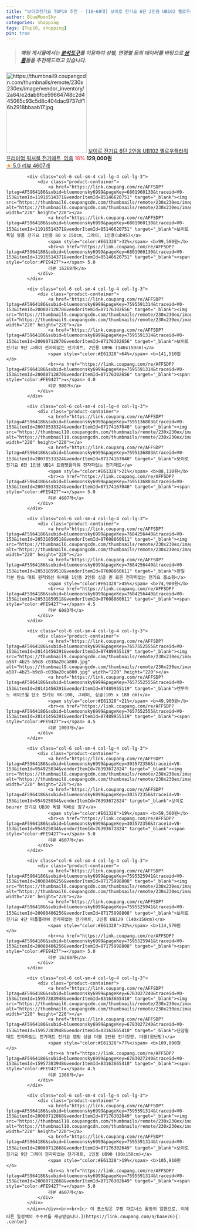 ```yaml
---
title: "보이로전기요 TOP10 추천 - [10~60대] 보이로 전기요 6단 2인용 UB102 옐로우플라워 프리미엄 워셔블 전기매트, 없음"
author: BlueMoonSky
categories: shopping
tags: [Top10, shopping]
pin: true
---
```


> ##### 해당 게시물에서는 [**분석도구**](https://itemscout.io/)를 이용하여 **성별**, **연령별** 등의 데이터를 바탕으로 [**상품**](https://link.coupang.com/a/baae76)들을 추천해드리고 있습니다.
<div class="container"><div class="row">
            <div class="col-6 col-sm-4 col-lg-4 col-lg-3">
                <div class="product-container">
                    <a href="https://link.coupang.com/re/AFFSDP?lptag=AF5964186&subid=bluemoonsky6999&pageKey=7650892251&traceid=V0-153&itemId=20356870137&vendorItemId=84658484820" target="_blank"><img src="https://thumbnail9.coupangcdn.com/thumbnails/remote/230x230ex/image/vendor_inventory/2a64/e2dab8fce59664748c2d445065c93c5d8c404dac9737df16b2918bbaab17.jpg" alt="https://thumbnail9.coupangcdn.com/thumbnails/remote/230x230ex/image/vendor_inventory/2a64/e2dab8fce59664748c2d445065c93c5d8c404dac9737df16b2918bbaab17.jpg" width="220" height="220"></a>
                    <a href="https://link.coupang.com/re/AFFSDP?lptag=AF5964186&subid=bluemoonsky6999&pageKey=7650892251&traceid=V0-153&itemId=20356870137&vendorItemId=84658484820" target="_blank">보이로 전기요 6단 2인용 UB102 옐로우플라워 프리미엄 워셔블 전기매트, 없음</a>
                    <span style="color:#E61328">18%</span> <b>129,000원</b>
                    <br><a href="https://link.coupang.com/re/AFFSDP?lptag=AF5964186&subid=bluemoonsky6999&pageKey=7650892251&traceid=V0-153&itemId=20356870137&vendorItemId=84658484820" target="_blank"><span style="color:#FE9427">★</span> 5.0
                    리뷰 4607개</a>
                </div>
            </div>
            
            <div class="col-6 col-sm-4 col-lg-4 col-lg-3">
                <div class="product-container">
                    <a href="https://link.coupang.com/re/AFFSDP?lptag=AF5964186&subid=bluemoonsky6999&pageKey=6801960130&traceid=V0-153&itemId=11916514371&vendorItemId=85146620751" target="_blank"><img src="https://thumbnail6.coupangcdn.com/thumbnails/remote/230x230ex/image/vendor_inventory/3ce7/a973aaf7b6e1f500896113daa94f31b686b57e9786b18a2b5b8920a941a4.jpg" alt="https://thumbnail6.coupangcdn.com/thumbnails/remote/230x230ex/image/vendor_inventory/3ce7/a973aaf7b6e1f500896113daa94f31b686b57e9786b18a2b5b8920a941a4.jpg" width="220" height="220"></a>
                    <a href="https://link.coupang.com/re/AFFSDP?lptag=AF5964186&subid=bluemoonsky6999&pageKey=6801960130&traceid=V0-153&itemId=11916514371&vendorItemId=85146620751" target="_blank">보이로 독일 명품 전기요 1인용 80 x 150cm, 그레이, 1인용(ub95)</a>
                    <span style="color:#E61328">32%</span> <b>99,500원</b>
                    <br><a href="https://link.coupang.com/re/AFFSDP?lptag=AF5964186&subid=bluemoonsky6999&pageKey=6801960130&traceid=V0-153&itemId=11916514371&vendorItemId=85146620751" target="_blank"><span style="color:#FE9427">★</span> 5.0
                    리뷰 16268개</a>
                </div>
            </div>
            
            <div class="col-6 col-sm-4 col-lg-4 col-lg-3">
                <div class="product-container">
                    <a href="https://link.coupang.com/re/AFFSDP?lptag=AF5964186&subid=bluemoonsky6999&pageKey=7595591314&traceid=V0-153&itemId=20080712870&vendorItemId=87176302656" target="_blank"><img src="https://thumbnail9.coupangcdn.com/thumbnails/remote/230x230ex/image/vendor_inventory/9227/36c8b0f6c51105b4ffa04b73baee372709df5ec0d0cf991c24557da3625d.jpg" alt="https://thumbnail9.coupangcdn.com/thumbnails/remote/230x230ex/image/vendor_inventory/9227/36c8b0f6c51105b4ffa04b73baee372709df5ec0d0cf991c24557da3625d.jpg" width="220" height="220"></a>
                    <a href="https://link.coupang.com/re/AFFSDP?lptag=AF5964186&subid=bluemoonsky6999&pageKey=7595591314&traceid=V0-153&itemId=20080712870&vendorItemId=87176302656" target="_blank">보이로 전기요 9단 그레이 전자파없는 전기매트, 2인용 UB96 (140x150cm)</a>
                    <span style="color:#E61328">64%</span> <b>141,510원</b>
                    <br><a href="https://link.coupang.com/re/AFFSDP?lptag=AF5964186&subid=bluemoonsky6999&pageKey=7595591314&traceid=V0-153&itemId=20080712870&vendorItemId=87176302656" target="_blank"><span style="color:#FE9427">★</span> 4.0
                    리뷰 908개</a>
                </div>
            </div>
            
            <div class="col-6 col-sm-4 col-lg-4 col-lg-3">
                <div class="product-container">
                    <a href="https://link.coupang.com/re/AFFSDP?lptag=AF5964186&subid=bluemoonsky6999&pageKey=7595136803&traceid=V0-153&itemId=20078533324&vendorItemId=87174167040" target="_blank"><img src="https://thumbnail10.coupangcdn.com/thumbnails/remote/230x230ex/image/vendor_inventory/f974/c0d7c6166dc4a603b5bdfb6d4f0b6b9affe8248c24394feecb583e6f4f24.jpg" alt="https://thumbnail10.coupangcdn.com/thumbnails/remote/230x230ex/image/vendor_inventory/f974/c0d7c6166dc4a603b5bdfb6d4f0b6b9affe8248c24394feecb583e6f4f24.jpg" width="220" height="220"></a>
                    <a href="https://link.coupang.com/re/AFFSDP?lptag=AF5964186&subid=bluemoonsky6999&pageKey=7595136803&traceid=V0-153&itemId=20078533324&vendorItemId=87174167040" target="_blank">보이로 전기요 6단 1인용 UB14 트럼펫플라워 전자파없는 전기매트</a>
                    <span style="color:#E61328">21%</span> <b>88,110원</b>
                    <br><a href="https://link.coupang.com/re/AFFSDP?lptag=AF5964186&subid=bluemoonsky6999&pageKey=7595136803&traceid=V0-153&itemId=20078533324&vendorItemId=87174167040" target="_blank"><span style="color:#FE9427">★</span> 5.0
                    리뷰 4607개</a>
                </div>
            </div>
            
            <div class="col-6 col-sm-4 col-lg-4 col-lg-3">
                <div class="product-container">
                    <a href="https://link.coupang.com/re/AFFSDP?lptag=AF5964186&subid=bluemoonsky6999&pageKey=7684256440&traceid=V0-153&itemId=20531859518&vendorItemId=87608860611" target="_blank"><img src="https://thumbnail6.coupangcdn.com/thumbnails/remote/230x230ex/image/vendor_inventory/096f/78ec540bde17a5d9bc0b71b51d1c1f366a6f6f89d0840b325160a86d921c.png" alt="https://thumbnail6.coupangcdn.com/thumbnails/remote/230x230ex/image/vendor_inventory/096f/78ec540bde17a5d9bc0b71b51d1c1f366a6f6f89d0840b325160a86d921c.png" width="220" height="220"></a>
                    <a href="https://link.coupang.com/re/AFFSDP?lptag=AF5964186&subid=bluemoonsky6999&pageKey=7684256440&traceid=V0-153&itemId=20531859518&vendorItemId=87608860611" target="_blank">한일 카본 탄소 매트 원적외선 워셔블 1인용 2인용 싱글 퀸 로즌 전자파없는 전기요 홈쇼핑</a>
                    <span style="color:#E61328">45%</span> <b>74,900원</b>
                    <br><a href="https://link.coupang.com/re/AFFSDP?lptag=AF5964186&subid=bluemoonsky6999&pageKey=7684256440&traceid=V0-153&itemId=20531859518&vendorItemId=87608860611" target="_blank"><span style="color:#FE9427">★</span> 4.5
                    리뷰 6083개</a>
                </div>
            </div>
            
            <div class="col-6 col-sm-4 col-lg-4 col-lg-3">
                <div class="product-container">
                    <a href="https://link.coupang.com/re/AFFSDP?lptag=AF5964186&subid=bluemoonsky6999&pageKey=7657552555&traceid=V0-153&itemId=20141456391&vendorItemId=87489955119" target="_blank"><img src="https://thumbnail9.coupangcdn.com/thumbnails/remote/230x230ex/image/retail/images/2023/10/18/15/3/51ce0cfe-a587-4b25-b9c8-c038a20ca800.jpg" alt="https://thumbnail9.coupangcdn.com/thumbnails/remote/230x230ex/image/retail/images/2023/10/18/15/3/51ce0cfe-a587-4b25-b9c8-c038a20ca800.jpg" width="220" height="220"></a>
                    <a href="https://link.coupang.com/re/AFFSDP?lptag=AF5964186&subid=bluemoonsky6999&pageKey=7657552555&traceid=V0-153&itemId=20141456391&vendorItemId=87489955119" target="_blank">엔뚜마노 세이프웜 탄소 전기요 YK-100, 그레이, 싱글(105 x 180 cm)</a>
                    <span style="color:#E61328">21%</span> <b>49,900원</b>
                    <br><a href="https://link.coupang.com/re/AFFSDP?lptag=AF5964186&subid=bluemoonsky6999&pageKey=7657552555&traceid=V0-153&itemId=20141456391&vendorItemId=87489955119" target="_blank"><span style="color:#FE9427">★</span> 4.5
                    리뷰 1003개</a>
                </div>
            </div>
            
            <div class="col-6 col-sm-4 col-lg-4 col-lg-3">
                <div class="product-container">
                    <a href="https://link.coupang.com/re/AFFSDP?lptag=AF5964186&subid=bluemoonsky6999&pageKey=303572356&traceid=V0-153&itemId=954925034&vendorItemId=76393672824" target="_blank"><img src="https://thumbnail8.coupangcdn.com/thumbnails/remote/230x230ex/image/vendor_inventory/c514/ffe4d0f52023c2b6ba6712c84d76c49f66e5ac6b614d9365d5b26cc7f7c3.jpg" alt="https://thumbnail8.coupangcdn.com/thumbnails/remote/230x230ex/image/vendor_inventory/c514/ffe4d0f52023c2b6ba6712c84d76c49f66e5ac6b614d9365d5b26cc7f7c3.jpg" width="220" height="220"></a>
                    <a href="https://link.coupang.com/re/AFFSDP?lptag=AF5964186&subid=bluemoonsky6999&pageKey=303572356&traceid=V0-153&itemId=954925034&vendorItemId=76393672824" target="_blank">보이로 beurer 전기요 UB30 독일 직배송 침구</a>
                    <span style="color:#E61328">19%</span> <b>59,500원</b>
                    <br><a href="https://link.coupang.com/re/AFFSDP?lptag=AF5964186&subid=bluemoonsky6999&pageKey=303572356&traceid=V0-153&itemId=954925034&vendorItemId=76393672824" target="_blank"><span style="color:#FE9427">★</span> 5.0
                    리뷰 4607개</a>
                </div>
            </div>
            
            <div class="col-6 col-sm-4 col-lg-4 col-lg-3">
                <div class="product-container">
                    <a href="https://link.coupang.com/re/AFFSDP?lptag=AF5964186&subid=bluemoonsky6999&pageKey=7595525941&traceid=V0-153&itemId=20080406256&vendorItemId=87175998808" target="_blank"><img src="https://thumbnail6.coupangcdn.com/thumbnails/remote/230x230ex/image/vendor_inventory/c958/cc847872eed56842fad88c36fc4776d564cbac746e1032f062fadfffb1e1.jpg" alt="https://thumbnail6.coupangcdn.com/thumbnails/remote/230x230ex/image/vendor_inventory/c958/cc847872eed56842fad88c36fc4776d564cbac746e1032f062fadfffb1e1.jpg" width="220" height="220"></a>
                    <a href="https://link.coupang.com/re/AFFSDP?lptag=AF5964186&subid=bluemoonsky6999&pageKey=7595525941&traceid=V0-153&itemId=20080406256&vendorItemId=87175998808" target="_blank">보이로 전기요 4단 퍼플플라워 전자파없는 전기매트, 2인용 UB129 (140x150cm)</a>
                    <span style="color:#E61328">32%</span> <b>114,570원</b>
                    <br><a href="https://link.coupang.com/re/AFFSDP?lptag=AF5964186&subid=bluemoonsky6999&pageKey=7595525941&traceid=V0-153&itemId=20080406256&vendorItemId=87175998808" target="_blank"><span style="color:#FE9427">★</span> 5.0
                    리뷰 16268개</a>
                </div>
            </div>
            
            <div class="col-6 col-sm-4 col-lg-4 col-lg-3">
                <div class="product-container">
                    <a href="https://link.coupang.com/re/AFFSDP?lptag=AF5964186&subid=bluemoonsky6999&pageKey=6783027240&traceid=V0-153&itemId=15957383948&vendorItemId=83163665410" target="_blank"><img src="https://thumbnail6.coupangcdn.com/thumbnails/remote/230x230ex/image/vendor_inventory/2d45/48d48ea54ef0c8562d5820f7cdd780359f4c6766058d23e9cd9aa341316e.jpg" alt="https://thumbnail6.coupangcdn.com/thumbnails/remote/230x230ex/image/vendor_inventory/2d45/48d48ea54ef0c8562d5820f7cdd780359f4c6766058d23e9cd9aa341316e.jpg" width="220" height="220"></a>
                    <a href="https://link.coupang.com/re/AFFSDP?lptag=AF5964186&subid=bluemoonsky6999&pageKey=6783027240&traceid=V0-153&itemId=15957383948&vendorItemId=83163665410" target="_blank">단잠웜매트 전자파없는 전기매트 전기요 캠핑 싱글 더블 1인용 전기장판, 더블(원난방)</a>
                    <span style="color:#E61328">77%</span> <b>109,000원</b>
                    <br><a href="https://link.coupang.com/re/AFFSDP?lptag=AF5964186&subid=bluemoonsky6999&pageKey=6783027240&traceid=V0-153&itemId=15957383948&vendorItemId=83163665410" target="_blank"><span style="color:#FE9427">★</span> 4.5
                    리뷰 1366개</a>
                </div>
            </div>
            
            <div class="col-6 col-sm-4 col-lg-4 col-lg-3">
                <div class="product-container">
                    <a href="https://link.coupang.com/re/AFFSDP?lptag=AF5964186&subid=bluemoonsky6999&pageKey=7595591314&traceid=V0-153&itemId=20080712868&vendorItemId=87176302649" target="_blank"><img src="https://thumbnail10.coupangcdn.com/thumbnails/remote/230x230ex/image/vendor_inventory/6f43/44b4be783a1a615f964ddedf334aa48becb92e8343e381cf65bff7f315d6.jpg" alt="https://thumbnail10.coupangcdn.com/thumbnails/remote/230x230ex/image/vendor_inventory/6f43/44b4be783a1a615f964ddedf334aa48becb92e8343e381cf65bff7f315d6.jpg" width="220" height="220"></a>
                    <a href="https://link.coupang.com/re/AFFSDP?lptag=AF5964186&subid=bluemoonsky6999&pageKey=7595591314&traceid=V0-153&itemId=20080712868&vendorItemId=87176302649" target="_blank">보이로 전기요 9단 그레이 전자파없는 전기매트, 1인용 UB90 (80x150cm)</a>
                    <span style="color:#E61328">19%</span> <b>105,910원</b>
                    <br><a href="https://link.coupang.com/re/AFFSDP?lptag=AF5964186&subid=bluemoonsky6999&pageKey=7595591314&traceid=V0-153&itemId=20080712868&vendorItemId=87176302649" target="_blank"><span style="color:#FE9427">★</span> 5.0
                    리뷰 4607개</a>
                </div>
            </div>
            </div></div><br><br>[👉 이 포스팅은 쿠팡 파트너스 활동의 일환으로, 이에 따른 일정액의 수수료를 제공받습니다.](https://link.coupang.com/a/baae76){: .center}